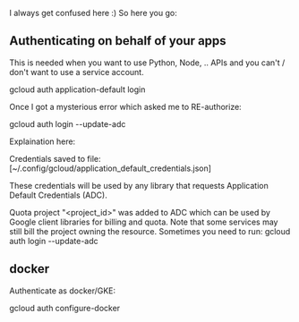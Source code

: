 
I always get confused here :)
So here you go:






## Authenticating on behalf of your apps

This is needed when you want to use Python, Node, .. APIs and you can't / don't
want to use a service account.

  gcloud auth application-default login

Once I got a mysterious error which asked me to RE-authorize:

  gcloud auth login --update-adc

Explaination here:

Credentials saved to file: [~/.config/gcloud/application_default_credentials.json]

These credentials will be used by any library that requests Application Default Credentials (ADC).

Quota project "<project_id>" was added to ADC which can be used by Google client libraries for billing and quota. Note that some services may still bill the project owning the resource.
Sometimes you need to run: gcloud auth login --update-adc

## docker

Authenticate as docker/GKE:

  gcloud auth configure-docker

